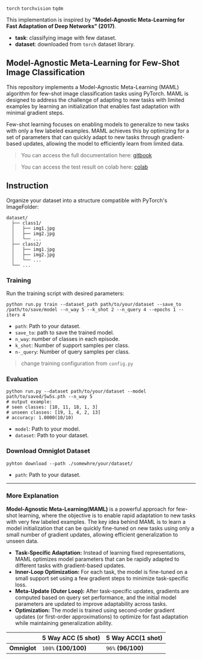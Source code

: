 `torch` `torchvision` `tqdm`

This implementation is inspired by **"Model-Agnostic Meta-Learning for Fast Adaptation of Deep Networks" (2017)**.
* **task**: classifying image with few dataset.
* **dataset**: downloaded from `torch` dataset library.

## Model-Agnostic Meta-Learning for Few-Shot Image Classification
This repository implements a Model-Agnostic Meta-Learning (MAML) algorithm for few-shot image classification tasks using PyTorch. MAML is designed to address the challenge of adapting to new tasks with limited examples by learning an initialization that enables fast adaptation with minimal gradient steps.

Few-shot learning focuses on enabling models to generalize to new tasks with only a few labeled examples. MAML achieves this by optimizing for a set of parameters that can quickly adapt to new tasks through gradient-based updates, allowing the model to efficiently learn from limited data.

> You can access the full documentation here: [gitbook](https://lif31up.gitbook.io/lif31up/meta-learning/model-agnostic-meta-learning-for-fast-adaption-of-deep-networks)

> You can access the test result on colab here: [colab](https://colab.research.google.com/drive/1ZmtP8rMZsSN_yA6tz3IKQU0ECXeAI018#scrollTo=iMjrWpR0FxHn)

## Instruction
Organize your dataset into a structure compatible with PyTorch's ImageFolder:
```
dataset/
  ├── class1/
  │   ├── img1.jpg
  │   ├── img2.jpg
  │   └── ...
  ├── class2/
  │   ├── img1.jpg
  │   ├── img2.jpg
  │   └── ...
  └── ...
 ```

### Training
Run the training script with desired parameters:
```Shell
python run.py train --dataset_path path/to/your/dataset --save_to /path/to/save/model --n_way 5 --k_shot 2 --n_query 4 --epochs 1 --iters 4
```
* `path`: Path to your dataset.
* `save_to`: path to save the trained model.
* `n_way`: number of classes in each episode.
* `k_shot`: Number of support samples per class.
* `n-_query`: Number of query samples per class.

> change training configuration from `config.py`


### Evaluation
```Shell
python run.py --dataset path/to/your/dataset --model path/to/saved/5w5s.pth --n_way 5
# output example:
# seen classes: [10, 11, 18, 1, 3]
# unseen classes: [19, 1, 4, 2, 13]
# accuracy: 1.0000(10/10)
```
* `model`: Path to your model.
* `dataset`: Path to your dataset.

### Download Omniglot Dataset
```Shell
pyhton download --path ./somewhre/your/dataset/
```
* `path`: Path to your dataset.

---
### More Explanation
**Model-Agnostic Meta-Learning(MAML)** is a powerful approach for few-shot learning, where the objective is to enable rapid adaptation to new tasks with very few labeled examples. The key idea behind MAML is to learn a model initialization that can be quickly fine-tuned on new tasks using only a small number of gradient updates, allowing efficient generalization to unseen data.

* **Task-Specific Adaptation:** Instead of learning fixed representations, MAML optimizes model parameters that can be rapidly adapted to different tasks with gradient-based updates.
* **Inner-Loop Optimization:** For each task, the model is fine-tuned on a small support set using a few gradient steps to minimize task-specific loss.
* **Meta-Update (Outer Loop):** After task-specific updates, gradients are computed based on query set performance, and the initial model parameters are updated to improve adaptability across tasks.
* **Optimization:** The model is trained using second-order gradient updates (or first-order approximations) to optimize for fast adaptation while maintaining generalization ability.


|             | 5 Way ACC (5 shot)   | 5 Way ACC(1 shot)  |
|-------------|----------------------|--------------------|
| **Omniglot** | `100%` **(100/100)** | `96%` **(96/100)** |